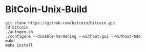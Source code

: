 # BitCoin-Unix-Build

```
git clone https://github.com/bitcoin/bitcoin.git
cd bitcoin
./autogen.sh
./configure --disable-hardening --without-gui --without-bdb
make
make install
```
